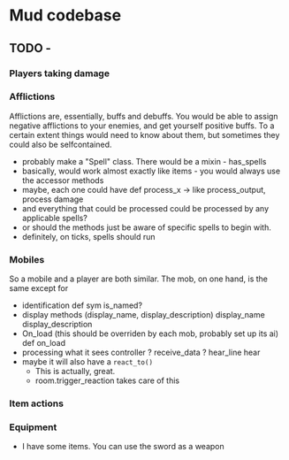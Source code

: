 # Mud codebase

## TODO -
### Players taking damage
### Afflictions
Afflictions are, essentially, buffs and debuffs. You would be able to assign negative afflictions to your enemies, and get yourself positive buffs. To a certain extent things would need to know about them, but sometimes they could also be selfcontained.

- probably make a "Spell" class. There would be a mixin - has_spells
- basically, would work almost exactly like items - you would always use the accessor methods
- maybe, each one could have def process_x -> like process_output, process damage
- and everything that could be processed could be processed by any applicable spells?
- or should the methods just be aware of specific spells to begin with.
- definitely, on ticks, spells should run

### Mobiles
So a mobile and a player are both similar. The mob, on one hand, is the same except for 

- identification
        def sym
        is_named?
- display methods (display_name, display_description)
        display_name
        display_description
- On_load (this should be overriden by each mob, probably set up its ai)
        def on_load
- processing what it sees
        controller ?
        receive_data ?
        hear_line
        hear
- maybe it will also have a `react_to()`
    - This is actually, great.
    - room.trigger_reaction takes care of this

### Item actions

### Equipment
- I have some items. You can use the sword as a weapon
